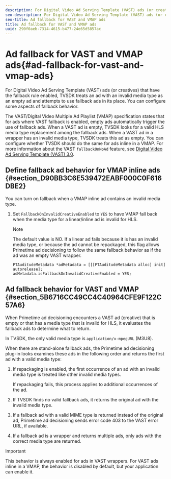 ```yaml
---
description: For Digital Video Ad Serving Template (VAST) ads (or creatives) that have the fallback rule enabled, TVSDK treats an ad with an invalid media type as an empty ad and attempts to use fallback ads in its place. You can configure some aspects of fallback behavior.
seo-description: For Digital Video Ad Serving Template (VAST) ads (or creatives) that have the fallback rule enabled, TVSDK treats an ad with an invalid media type as an empty ad and attempts to use fallback ads in its place. You can configure some aspects of fallback behavior.
seo-title: Ad fallback for VAST and VMAP ads
title: Ad fallback for VAST and VMAP ads
uuid: 290f0aeb-7314-4615-b477-24e65d5857ac
---
```


# Ad fallback for VAST and VMAP ads{#ad-fallback-for-vast-and-vmap-ads}

For Digital Video Ad Serving Template (VAST) ads (or creatives) that have the fallback rule enabled, TVSDK treats an ad with an invalid media type as an empty ad and attempts to use fallback ads in its place. You can configure some aspects of fallback behavior.

The VAST/Digital Video Multiple Ad Playlist (VMAP) specification states that for ads where VAST fallback is enabled, empty ads automatically trigger the use of fallback ads. When a VAST ad is empty, TVSDK looks for a valid HLS media type replacement among the fallback ads. When a VAST ad in a wrapper has an invalid media type, TVSDK treats this ad as empty. You can configure whether TVSDK should do the same for ads inline in a VMAP. For more information about the VAST `fallbackOnNoAd` feature, see [Digital Video Ad Serving Template (VAST) 3.0](https://www.iab.net/guidelines/508676/digitalvideo/vsuite/vast).

## Define fallback ad behavior for VMAP inline ads {#section_D90BB3C6E539472EABF000C0F616DBE2}

You can turn on fallback when a VMAP inline ad contains an invalid media type.

1. Set `FallbackOnInvalidCreativeEnabled` to `YES` to have VMAP fall back when the media type for a linear/inline ad is invalid for HLS. 

   >[!NOTE]
   >
   >The default value is NO. If a linear ad fails because it is has an invalid media type, or because the ad cannot be repackaged, this flag allows Primetime ad decisioning to follow the same fallback behavior as if the ad was an empty VAST wrapper.

   ```
   PTAuditudeMetadata *adMetadata = [[[PTAuditudeMetadata alloc] init] autorelease]; 
   adMetadata.isFallbackOnInvalidCreativeEnabled = YES;
   ```

## Ad fallback behavior for VAST and VMAP {#section_5B6716CC49CC4C40964CFE9F122C57A6}

When Primetime ad decisioning encounters a VAST ad (creative) that is empty or that has a media type that is invalid for HLS, it evaluates the fallback ads to determine what to return.

In TVSDK, the only valid media type is `application/x-mpegURL` (M3U8).

When there are stand-alone fallback ads, the Primetime ad decisioning plug-in looks examines these ads in the following order and returns the first ad with a valid media type:

1. If repackaging is enabled, the first occurrence of an ad with an invalid media type is treated like other invalid media types.

   If repackaging fails, this process applies to additional occurrences of the ad. 
1. If TVSDK finds no valid fallback ads, it returns the original ad with the invalid media type. 
1. If a fallback ad with a valid MIME type is returned instead of the original ad, Primetime ad decisioning sends error code 403 to the VAST error URL, if available. 
1. If a fallback ad is a wrapper and returns multiple ads, only ads with the correct media type are returned.

>[!IMPORTANT]
>
>This behavior is always enabled for ads in VAST wrappers. For VAST ads inline in a VMAP, the behavior is disabled by default, but your application can enable it.

